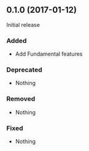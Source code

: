 ## 0.1.0 (2017-01-12)

Initial release

### Added

- Add Fundamental features

### Deprecated

- Nothing

### Removed

- Nothing

### Fixed

- Nothing
